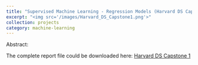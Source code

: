 ```yaml
---
title: "Supervised Machine Learning - Regression Models (Harvard DS Capstone Project 1)"
excerpt: "<img src='/images/Harvard_DS_Capstone1.png'>"
collection: projects
category: machine-learning
---
```


Abstract: 

The complete report file could be downloaded here: [Harvard DS Capstone 1](/files/Harvard_DS_Capstone1.pdf)